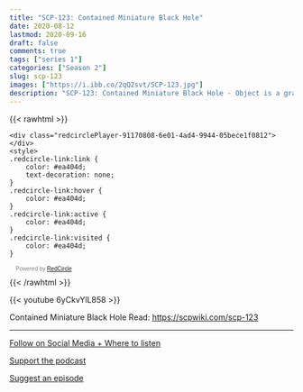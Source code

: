 ```yaml
---
title: "SCP-123: Contained Miniature Black Hole"
date: 2020-08-12
lastmod: 2020-09-16
draft: false
comments: true
tags: ["series 1"]
categories: ["Season 2"]
slug: scp-123
images: ["https://i.ibb.co/2qQ2svt/SCP-123.jpg"]
description: "SCP-123: Contained Miniature Black Hole - Object is a gray geodesic sphere 65 cm in diameter consisting of sixty triangles."
---
```


{{< rawhtml >}}
<script async defer onload="redcircleIframe();" src="https://api.podcache.net/embedded-player/sh/63705181-2bd5-4fc1-a869-6f5b27226efa/ep/91170808-6e01-4ad4-9944-05bece1f0812"></script>
    <div class="redcirclePlayer-91170808-6e01-4ad4-9944-05bece1f0812"></div>
    <style>
    .redcircle-link:link {
        color: #ea404d;
        text-decoration: none;
    }
    .redcircle-link:hover {
        color: #ea404d;
    }
    .redcircle-link:active {
        color: #ea404d;
    }
    .redcircle-link:visited {
        color: #ea404d;
    }
</style>
<p style="margin-top:3px;margin-left:11px;font-family: sans-serif;font-size: 10px; color: gray;">Powered by <a class="redcircle-link" href="https://redcircle.com?utm_source=rc_embedded_player&utm_medium=web&utm_campaign=embedded_v1">RedCircle</a></p>
{{< /rawhtml >}}

{{< youtube 6yCkvYlL858 >}}

Contained Miniature Black Hole
Read: https://scpwiki.com/scp-123

---

[Follow on Social Media + Where to listen](/links)

[Support the podcast](/support)

[Suggest an episode](/suggest)
